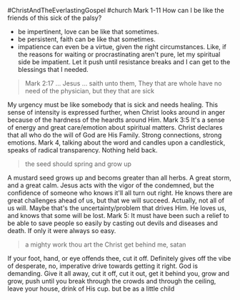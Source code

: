 #ChristAndTheEverlastingGospel 
#church
Mark 1-11
How can I be like the friends of this sick of the palsy?
- be impertinent, love can be like that sometimes.
- be persistent, faith can be like that sometimes.
- impatience can even be a virtue, given the right circumstances. Like, if the reasons for waiting or procrastinating aren't pure, let my spiritual side be impatient. Let it push until resistance breaks and I can get to the blessings that I needed.

> Mark 2:17 ... Jesus ... saith unto them, They that are whole have no need of the physician, but they that are sick

My urgency must be like somebody that is sick and needs healing. 
This sense of intensity is expressed further, when Christ looks around in anger because of the hardness of the heardts around Him. Mark 3:5
It's a sense of energy and great care/emotion about spiritual matters. 
Christ declares that all who do the will of God are His Family. Strong connections, strong emotions. 
Mark 4, talking about the word and candles upon a candlestick, speaks of radical transparency. Nothing held back.
> the seed should spring and grow up

A mustard seed grows up and becoms greater than all herbs.
A great storm, and a great calm. Jesus acts with the vigor of the condemned, but the confidence of someone who knows it'll all turn out right. He knows there are great challenges ahead of us, but that we will succeed. Actually, not all of us will. Maybe that's the uncertainty/problem that drives Him. He loves us, and knows that some will be lost.
Mark 5: It must have been such a relief to be able to save people so easily by casting out devils and diseases and death. If only it were always so easy. 

> a mighty work
thou art the Christ
get behind me, satan

If your foot, hand, or eye offends thee, cut it off. Definitely gives off the vibe of desperate, no, imperative drive towards getting it right. 
God is demanding. Give it all away, cut it off, cut it out, get it behind you, grow and grow, push until you break through the crowds and through the ceiling, leave your house, drink of His cup. but be as a little child
